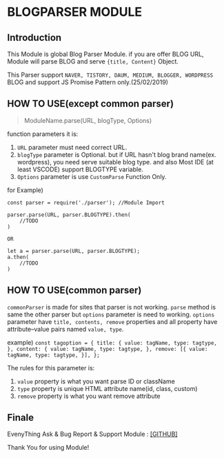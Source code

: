 # BLOGPARSER MODULE

## Introduction

This Module is global Blog Parser Module.
if you are offer BLOG URL, Module will parse BLOG and serve `{title, Content}` Object.

This Parser support `NAVER, TISTORY, DAUM, MEDIUM, BLOGGER, WORDPRESS` BLOG and support JS Promise Pattern only.(25/02/2019)

## HOW TO USE(except common parser)

> ModuleName.parse(URL, blogType, Options)

function parameters it is:
1. `URL` parameter must need correct URL.
2. `blogType` parameter is Optional. but if URL hasn't blog brand name(ex. wordpress), you need serve suitable blog type. and also Most IDE (at least VSCODE) support BLOGTYPE variable.
3. `Options` parameter is use `CustomParse` Function Only.

for Example)

```
const parser = require('./parser'); //Module Import

parser.parse(URL, parser.BLOGTYPE).then(
    //TODO
)

OR

let a = parser.parse(URL, parser.BLOGTYPE);
a.then(
    //TODO
)
```

## HOW TO USE(common parser)

`commonParser` is made for sites that parser is not working.
`parse` method is same the other parser but `options` parameter is need to working.
`options` parameter have `title, contents, remove` properties and all property have attribute–value pairs named `value, type`.

example)
    ```
    const tagoption = {
      title: {
        value: tagName,
        type: tagtype,
      },
      content: {
        value: tagName,
        type: tagtype,
      },
      remove: [{
        value: tagName,
        type: tagtype,
      }],
    };
    ```

The rules for this parameter is:
1. `value` property is what you want parse ID or className
2. `type` property is unique HTML attribute name(id, class, custom)
3. `remove` property is what you want remove attribute

## Finale

EvenyThing Ask & Bug Report & Support Module : <a href="https://github.com/uuuusssseeeerrrr/blog-parser/issues">[GITHUB]</a>

Thank You for using Module!
